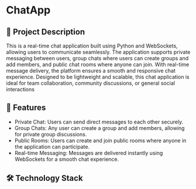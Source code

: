 # ChatApp
## 📝 Project Description
This is a real-time chat application built using Python and WebSockets, allowing users to communicate seamlessly. The application supports private messaging between users, group chats where users can create groups and add members, and public chat rooms where anyone can join. With real-time message delivery, the platform ensures a smooth and responsive chat experience. Designed to be lightweight and scalable, this chat application is ideal for team collaboration, community discussions, or general social interactions
## 🚀 Features
- Private Chat: Users can send direct messages to each other securely.
- Group Chats: Any user can create a group and add members, allowing for private group discussions.
- Public Rooms: Users can create and join public rooms where anyone in the application can participate.
- Real-time Messaging: Messages are delivered instantly using WebSockets for a smooth chat experience.
## 🛠️ Technology Stack
